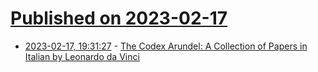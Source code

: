 # [Published on 2023-02-17](index.md)

* [2023-02-17, 19:31:27](https://news.ycombinator.com/item?id=34839210) - [The Codex Arundel: A Collection of Papers in Italian by Leonardo da Vinci](https://www.bl.uk/manuscripts/FullDisplay.aspx?ref=Arundel_MS_263)

